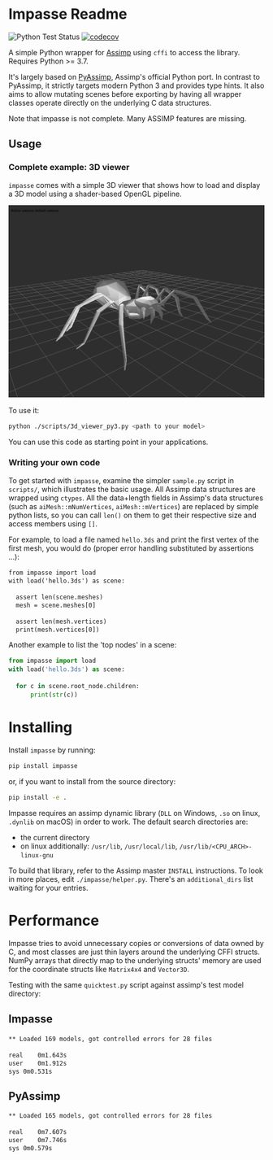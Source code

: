 Impasse Readme
===============

![Python Test Status](https://github.com/SaladDais/Impasse/workflows/Run%20Python%20Tests/badge.svg) [![codecov](https://codecov.io/gh/SaladDais/Impasse/branch/master/graph/badge.svg?token=yCiY7MUMW5)](https://codecov.io/gh/SaladDais/Impasse)

A simple Python wrapper for [Assimp](https://github.com/assimp/assimp) using `cffi` to access the library.
Requires Python >= 3.7.

It's largely based on [PyAssimp](https://github.com/assimp/assimp/tree/master/port/PyAssimp),
Assimp's official Python port. In contrast to PyAssimp, it strictly targets modern Python 3 and
provides type hints. It also aims to allow mutating scenes before exporting by having
all wrapper classes operate directly on the underlying C data structures.

Note that impasse is not complete. Many ASSIMP features are missing.

## Usage

### Complete example: 3D viewer

`impasse` comes with a simple 3D viewer that shows how to load and display a 3D
model using a shader-based OpenGL pipeline.

![Screenshot](3d_viewer_screenshot.png)

To use it:

```bash
python ./scripts/3d_viewer_py3.py <path to your model>
```

You can use this code as starting point in your applications.

### Writing your own code

To get started with `impasse`, examine the simpler `sample.py` script in `scripts/`,
which illustrates the basic usage. All Assimp data structures are wrapped using
`ctypes`. All the data+length fields in Assimp's data structures (such as
`aiMesh::mNumVertices`, `aiMesh::mVertices`) are replaced by simple python
lists, so you can call `len()` on them to get their respective size and access
members using `[]`.

For example, to load a file named `hello.3ds` and print the first
vertex of the first mesh, you would do (proper error handling
substituted by assertions ...):

```python3
from impasse import load
with load('hello.3ds') as scene:

  assert len(scene.meshes)
  mesh = scene.meshes[0]

  assert len(mesh.vertices)
  print(mesh.vertices[0])
```

Another example to list the 'top nodes' in a
scene:

```python
from impasse import load
with load('hello.3ds') as scene:

  for c in scene.root_node.children:
      print(str(c))
```

# Installing

Install `impasse` by running:

```bash
pip install impasse
```

or, if you want to install from the source directory:

```bash
pip install -e .
```

Impasse requires an assimp dynamic library (`DLL` on Windows,
`.so` on linux, `.dynlib` on macOS) in order to work. The default search directories are:
  - the current directory
  - on linux additionally: `/usr/lib`, `/usr/local/lib`,
    `/usr/lib/<CPU_ARCH>-linux-gnu`

To build that library, refer to the Assimp master `INSTALL`
instructions. To look in more places, edit `./impasse/helper.py`.
There's an `additional_dirs` list waiting for your entries.

# Performance

Impasse tries to avoid unnecessary copies or conversions of data owned by C, and most classes
are just thin layers around the underlying CFFI structs. NumPy arrays that directly map to the
underlying structs' memory are used for the coordinate structs like `Matrix4x4` and `Vector3D`.

Testing with the same `quicktest.py` script against assimp's test model directory:

## Impasse

```
** Loaded 169 models, got controlled errors for 28 files

real	0m1.643s
user	0m1.912s
sys	0m0.531s
```

## PyAssimp

```
** Loaded 165 models, got controlled errors for 28 files

real	0m7.607s
user	0m7.746s
sys	0m0.579s
```
